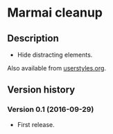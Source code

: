 # Marmai cleanup

## Description

- Hide distracting elements.

Also available from [userstyles.org](https://userstyles.org/styles/133247/marmai-cleanup).


## Version history

### Version 0.1 (2016-09-29)
- First release.
